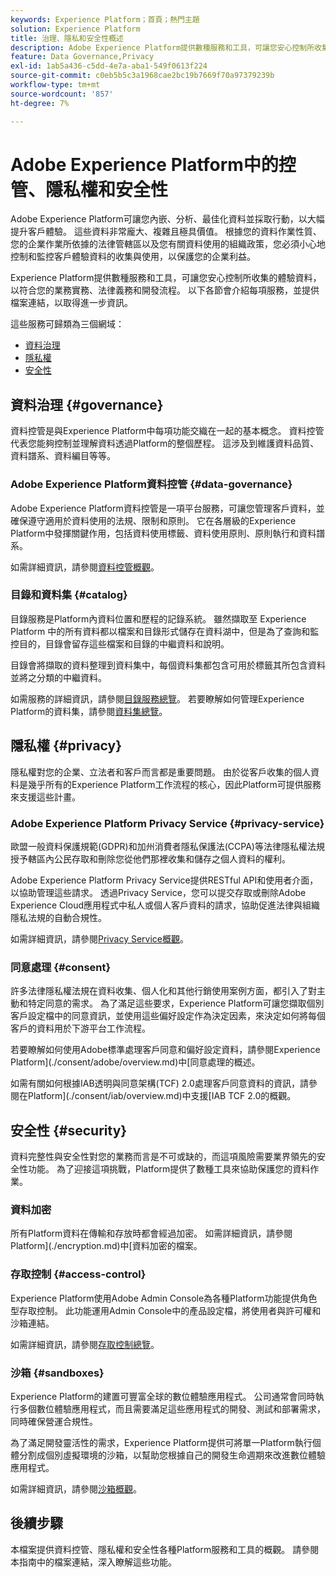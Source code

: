 ```yaml
---
keywords: Experience Platform；首頁；熱門主題
solution: Experience Platform
title: 治理、隱私和安全性概述
description: Adobe Experience Platform提供數種服務和工具，可讓您安心控制所收集的體驗資料，以符合您的業務實務、法律義務和開發程式。
feature: Data Governance,Privacy
exl-id: 1ab5a436-c5dd-4e7a-aba1-549f0613f224
source-git-commit: c0eb5b5c3a1968cae2bc19b7669f70a97379239b
workflow-type: tm+mt
source-wordcount: '857'
ht-degree: 7%

---
```


# Adobe Experience Platform中的控管、隱私權和安全性

Adobe Experience Platform可讓您內嵌、分析、最佳化資料並採取行動，以大幅提升客戶體驗。 這些資料非常龐大、複雜且極具價值。 根據您的資料作業性質、您的企業作業所依據的法律管轄區以及您有關資料使用的組織政策，您必須小心地控制和監控客戶體驗資料的收集與使用，以保護您的企業利益。

Experience Platform提供數種服務和工具，可讓您安心控制所收集的體驗資料，以符合您的業務實務、法律義務和開發流程。 以下各節會介紹每項服務，並提供檔案連結，以取得進一步資訊。

這些服務可歸類為三個網域：

* [資料治理](#governance)
* [隱私權](#privacy)
* [安全性](#security)

## 資料治理 {#governance}

資料控管是與Experience Platform中每項功能交織在一起的基本概念。 資料控管代表您能夠控制並理解資料透過Platform的整個歷程。 這涉及到維護資料品質、資料譜系、資料編目等等。

### Adobe Experience Platform資料控管 {#data-governance}

Adobe Experience Platform資料控管是一項平台服務，可讓您管理客戶資料，並確保遵守適用於資料使用的法規、限制和原則。 它在各層級的Experience Platform中發揮關鍵作用，包括資料使用標籤、資料使用原則、原則執行和資料譜系。

如需詳細資訊，請參閱[資料控管概觀](../../data-governance/home.md)。

### 目錄和資料集 {#catalog}

目錄服務是Platform內資料位置和歷程的記錄系統。 雖然擷取至 Experience Platform 中的所有資料都以檔案和目錄形式儲存在資料湖中，但是為了查詢和監控目的，目錄會留存這些檔案和目錄的中繼資料和說明。

目錄會將擷取的資料整理到資料集中，每個資料集都包含可用於標籤其所包含資料並將之分類的中繼資料。

如需服務的詳細資訊，請參閱[目錄服務總覽](../../catalog/home.md)。 若要瞭解如何管理Experience Platform的資料集，請參閱[資料集總覽](../../catalog/datasets/overview.md)。

## 隱私權 {#privacy}

隱私權對您的企業、立法者和客戶而言都是重要問題。 由於從客戶收集的個人資料是幾乎所有的Experience Platform工作流程的核心，因此Platform可提供服務來支援這些計畫。

### Adobe Experience Platform Privacy Service {#privacy-service}

歐盟一般資料保護規範(GDPR)和加州消費者隱私保護法(CCPA)等法律隱私權法規授予轄區內公民存取和刪除您從他們那裡收集和儲存之個人資料的權利。

Adobe Experience Platform Privacy Service提供RESTful API和使用者介面，以協助管理這些請求。 透過Privacy Service，您可以提交存取或刪除Adobe Experience Cloud應用程式中私人或個人客戶資料的請求，協助促進法律與組織隱私法規的自動合規性。

如需詳細資訊，請參閱[Privacy Service概觀](../../privacy-service/home.md)。

### 同意處理 {#consent}

許多法律隱私權法規在資料收集、個人化和其他行銷使用案例方面，都引入了對主動和特定同意的需求。 為了滿足這些要求，Experience Platform可讓您擷取個別客戶設定檔中的同意資訊，並使用這些偏好設定作為決定因素，來決定如何將每個客戶的資料用於下游平台工作流程。

若要瞭解如何使用Adobe標準處理客戶同意和偏好設定資料，請參閱Experience Platform](./consent/adobe/overview.md)中[同意處理的概述。

如需有關如何根據IAB透明與同意架構(TCF) 2.0處理客戶同意資料的資訊，請參閱在Platform](./consent/iab/overview.md)中支援[IAB TCF 2.0的概觀。

## 安全性 {#security}

資料完整性與安全性對您的業務而言是不可或缺的，而這項風險需要業界領先的安全性功能。 為了迎接這項挑戰，Platform提供了數種工具來協助保護您的資料作業。

### 資料加密

所有Platform資料在傳輸和存放時都會經過加密。 如需詳細資訊，請參閱Platform](./encryption.md)中[資料加密的檔案。

### 存取控制 {#access-control}

Experience Platform使用Adobe Admin Console為各種Platform功能提供角色型存取控制。 此功能運用Admin Console中的產品設定檔，將使用者與許可權和沙箱連結。

如需詳細資訊，請參閱[存取控制總覽](../../access-control/home.md)。

### 沙箱 {#sandboxes}

Experience Platform的建置可豐富全球的數位體驗應用程式。 公司通常會同時執行多個數位體驗應用程式，而且需要滿足這些應用程式的開發、測試和部署需求，同時確保營運合規性。

為了滿足開發靈活性的需求，Experience Platform提供可將單一Platform執行個體分割成個別虛擬環境的沙箱，以幫助您根據自己的開發生命週期來改進數位體驗應用程式。

如需詳細資訊，請參閱[沙箱概觀](../../sandboxes/home.md)。

## 後續步驟

本檔案提供資料控管、隱私權和安全性各種Platform服務和工具的概觀。 請參閱本指南中的檔案連結，深入瞭解這些功能。
